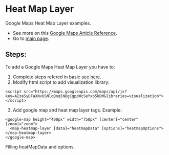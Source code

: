 # Heat Map Layer

Google Maps Heat Map Layer examples.

- See more on this [Google Maps Article Reference](https://developers.google.com/maps/documentation/javascript?hl=es-419).
- Go to [main page](../../../../README.md).

## Steps:

To add a Google Maps Heat Map Layer you have to:

1. Complete steps refered in basic [see here](../basic/basic.md).
2. Modify html script to add visualization library:

```
<script src="https://maps.googleapis.com/maps/api/js?key=AIzaSyDFaXNvUSNlqQoqlNBgCgppWcSeYxb5kDM&libraries=visualization">
</script>
```

3. Add google map and heat map layer tags. Example:

```
<google-map height="400px" width="750px" [center]="center" [zoom]="zoom">
  <map-heatmap-layer [data]="heatmapData" [options]="heatmapOptions"></map-heatmap-layer>
</google-map>
```

Filling heatMapData and options.
